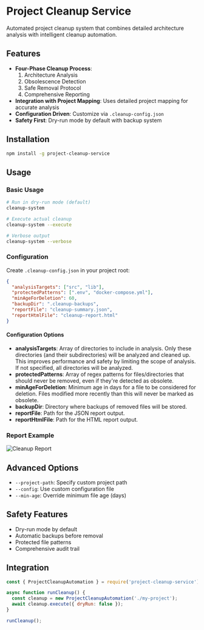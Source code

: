 # Project Cleanup Service

Automated project cleanup system that combines detailed architecture analysis with intelligent cleanup automation.

## Features

- **Four-Phase Cleanup Process**:
  1. Architecture Analysis
  2. Obsolescence Detection
  3. Safe Removal Protocol
  4. Comprehensive Reporting
- **Integration with Project Mapping**: Uses detailed project mapping for accurate analysis
- **Configuration Driven**: Customize via `.cleanup-config.json`
- **Safety First**: Dry-run mode by default with backup system

## Installation

```bash
npm install -g project-cleanup-service
```

## Usage

### Basic Usage
```bash
# Run in dry-run mode (default)
cleanup-system

# Execute actual cleanup
cleanup-system --execute

# Verbose output
cleanup-system --verbose
```

### Configuration
Create `.cleanup-config.json` in your project root:
```json
{
  "analysisTargets": ["src", "lib"],
  "protectedPatterns": [".env", "docker-compose.yml"],
  "minAgeForDeletion": 60,
  "backupDir": ".cleanup-backups",
  "reportFile": "cleanup-summary.json",
  "reportHtmlFile": "cleanup-report.html"
}
```

#### Configuration Options

- **analysisTargets**: Array of directories to include in analysis. Only these directories (and their subdirectories) will be analyzed and cleaned up. This improves performance and safety by limiting the scope of analysis. If not specified, all directories will be analyzed.
- **protectedPatterns**: Array of regex patterns for files/directories that should never be removed, even if they're detected as obsolete.
- **minAgeForDeletion**: Minimum age in days for a file to be considered for deletion. Files modified more recently than this will never be marked as obsolete.
- **backupDir**: Directory where backups of removed files will be stored.
- **reportFile**: Path for the JSON report output.
- **reportHtmlFile**: Path for the HTML report output.

### Report Example
![Cleanup Report](cleanup-report-screenshot.png)

## Advanced Options

- `--project-path`: Specify custom project path
- `--config`: Use custom configuration file
- `--min-age`: Override minimum file age (days)

## Safety Features

- Dry-run mode by default
- Automatic backups before removal
- Protected file patterns
- Comprehensive audit trail

## Integration

```javascript
const { ProjectCleanupAutomation } = require('project-cleanup-service');

async function runCleanup() {
  const cleanup = new ProjectCleanupAutomation('./my-project');
  await cleanup.execute({ dryRun: false });
}

runCleanup();
```
